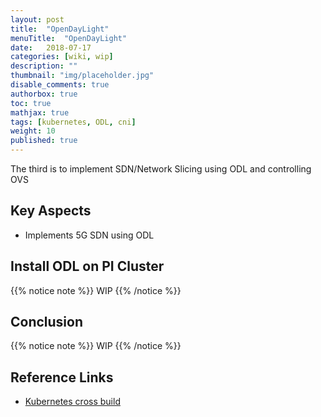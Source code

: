 ```yaml
---
layout: post
title:  "OpenDayLight"
menuTitle:  "OpenDayLight"
date:   2018-07-17
categories: [wiki, wip]
description: ""
thumbnail: "img/placeholder.jpg"
disable_comments: true
authorbox: true
toc: true
mathjax: true
tags: [kubernetes, ODL, cni]
weight: 10
published: true
---
```


The third is to implement SDN/Network Slicing using ODL and controlling OVS

<!--more-->

## Key Aspects

- Implements 5G SDN using ODL

## Install ODL on PI Cluster

{{% notice note %}}
WIP
{{% /notice %}}

## Conclusion

{{% notice note %}}
WIP
{{% /notice %}}

## Reference Links

- [Kubernetes cross build]()

